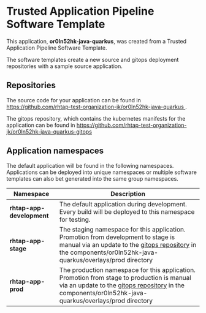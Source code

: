 # Trusted Application Pipeline Software Template

This application, **or0ln52hk-java-quarkus**, was created from a Trusted Application Pipeline Software Template.

The software templates create a new source and gitops deployment repositories with a sample source application. 

## Repositories

The source code for your application can be found in [https://github.com/rhtap-test-organization-jk/or0ln52hk-java-quarkus ](https://github.com/rhtap-test-organization-jk/or0ln52hk-java-quarkus ).
 
The gitops repository, which contains the kubernetes manifests for the application can be found in 
[https://github.com/rhtap-test-organization-jk/or0ln52hk-java-quarkus-gitops ](https://github.com/rhtap-test-organization-jk/or0ln52hk-java-quarkus-gitops ) 

## Application namespaces 

The default application will be found in the following namespaces. Applications can be deployed into unique namespaces or multiple software templates can also bet generated into the same group namespaces.  

|  Namespace   |  Description   |  
| -------- | -------- |   
| **rhtap-app-development** | The default application during development. Every build will be deployed to this namespace for testing. | 
| **rhtap-app-stage** | The staging namespace for this application. Promotion from development to stage is manual via an update to the [gitops repository](https://github.com/rhtap-test-organization-jk/or0ln52hk-java-quarkus-gitops ) in the components/or0ln52hk-java-quarkus/overlays/prod directory |  
| **rhtap-app-prod** | The production namespace for this application. Promotion from stage to production is manual via an update to the [gitops repository](https://github.com/rhtap-test-organization-jk/or0ln52hk-java-quarkus-gitops ) in the components/or0ln52hk-java-quarkus/overlays/prod directory | 